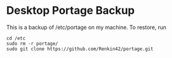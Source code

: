 Desktop Portage Backup
======================

This is a backup of /etc/portage on my machine. To restore, run 
```
cd /etc
sudo rm -r portage/
sudo git clone https://github.com/Renkin42/portage.git
```
